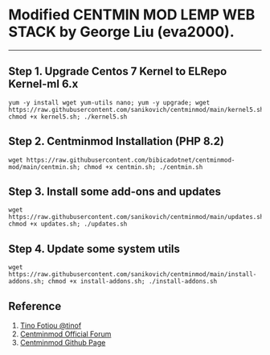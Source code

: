 # Modified CENTMIN MOD LEMP WEB STACK by George Liu (eva2000).
---

## Step 1. Upgrade Centos 7 Kernel to ELRepo Kernel-ml 6.x
```
yum -y install wget yum-utils nano; yum -y upgrade; wget https://raw.githubusercontent.com/sanikovich/centminmod/main/kernel5.sh; chmod +x kernel5.sh; ./kernel5.sh
```

## Step 2. Centminmod Installation (PHP 8.2)
```
wget https://raw.githubusercontent.com/bibicadotnet/centminmod-mod/main/centmin.sh; chmod +x centmin.sh; ./centmin.sh
```

## Step 3. Install some add-ons and updates
```
wget https://raw.githubusercontent.com/sanikovich/centminmod/main/updates.sh; chmod +x updates.sh; ./updates.sh
```

## Step 4. Update some system utils
```
wget https://raw.githubusercontent.com/sanikovich/centminmod/main/install-addons.sh; chmod +x install-addons.sh; ./install-addons.sh
```


## Reference
1. [Tino Fotiou @tinof](https://github.com/tinof/centmininit)
1. [Centminmod Official Forum](https://community.centminmod.com/threads/discussion-how-do-you-initially-install-setup-your-centmin-mod-server.14736/page-3)
1. [Centminmod Github Page](https://github.com/centminmod/centminmod/blob/master/centmin.sh)
